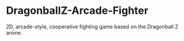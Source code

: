 # DragonballZ-Arcade-Fighter
2D, arcade-style, cooperative fighting game based on the Dragonball Z anime. 
